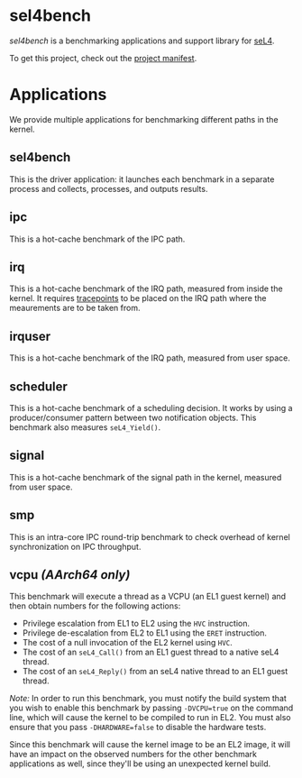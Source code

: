 <!--
  Copyright 2017, Data61
  Commonwealth Scientific and Industrial Research Organisation (CSIRO)
  ABN 41 687 119 230.

  This software may be distributed and modified according to the terms of
  the BSD 2-Clause license. Note that NO WARRANTY is provided.
  See "LICENSE_BSD2.txt" for details.

  @TAG(DATA61_BSD)
-->
# sel4bench

_sel4bench_ is a benchmarking applications and support library for
[seL4](https://sel4.systems/).

To get this project, check out the [project
manifest](https://github.com/seL4/sel4bench-manifest).

# Applications

We provide multiple applications for benchmarking different paths in the
kernel.

## sel4bench

This is the driver application: it launches each benchmark in a separate
process and collects, processes, and outputs results.

## ipc

This is a hot-cache benchmark of the IPC path.

## irq

This is a hot-cache benchmark of the IRQ path, measured from inside the
kernel.  It requires
[tracepoints](https://docs.sel4.systems/BenchmarkingGuide.html#in-kernel-log-buffer)
to be placed on the IRQ path where the meaurements are to be taken from.

## irquser

This is a hot-cache benchmark of the IRQ path, measured from user space.

## scheduler

This is a hot-cache benchmark of a scheduling decision.  It works by
using a producer/consumer pattern between two notification objects.
This benchmark also measures `seL4_Yield()`.

## signal

This is a hot-cache benchmark of the signal path in the kernel, measured
from user space.

## smp

This is an intra-core IPC round-trip benchmark to check overhead of
kernel synchronization on IPC throughput.

## vcpu _(AArch64 only)_

This benchmark will execute a thread as a VCPU (an EL1 guest kernel) and
then obtain numbers for the following actions:
* Privilege escalation from EL1 to EL2 using the `HVC` instruction.
* Privilege de-escalation from EL2 to EL1 using the `ERET` instruction.
* The cost of a null invocation of the EL2 kernel using `HVC`.
* The cost of an `seL4_Call()` from an EL1 guest thread to a native seL4
  thread.
* The cost of an `seL4_Reply()` from an seL4 native thread to an EL1
  guest thread.

*Note:* In order to run this benchmark, you must notify the build system
that you wish to enable this benchmark by passing `-DVCPU=true` on the
command line, which will cause the kernel to be compiled to run in EL2.
You must also ensure that you pass `-DHARDWARE=false` to disable the
hardware tests.

Since this benchmark will cause the kernel image to be an EL2 image, it
will have an impact on the observed numbers for the other benchmark
applications as well, since they'll be using an unexpected kernel build.
